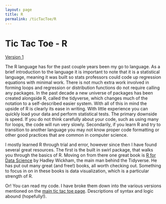 ```yaml
---
layout: page
title: R
permalink: /ticTacToe/R
---
```


# Tic Tac Toe - R

<div class="ticTacToe-links">
  <a class="link" href="https://kulmsc.github.io/ticTacToe/version1/R">Version 1</a>
</div>

The R language has for the past couple years been my go to language.  As a brief introduction to the language it is important to note that it is a statistical language, meaning it was built so stats professors could code up regression equations with minimal work.  There is not much extra work involved in forming loops and regression or distribution functions do not require calling any packages.  In the past decade a new universe of packages has been created alongside R, called the tidyverse, which changes much of the notation to a self-described easier system.  With all of this in mind the upside of R is clearly its ease in writing.  With little experience you can quickly load your data and perform statistical tests.  The primary downside is speed.  If you do not think carefully about your code, such as using many for loops, the code will run very slowly.  Secondarily, if you learn R and try to transition to another language you may not know proper code formatting or other good practices that are common in computer science.

I mostly learned R through trial and error, however since then I have found several great resources.  The first is the built in swirl package, that walks you through the basics of R.  Moving on from there one great book is [R for Data Science](https://r4ds.had.co.nz/) by Hadley Wickham, the main man behind the Tidyverse.  He has put out many great (and free!) books, all worth checking out.  Something to focus in on in these books is data visualization, which is a particular strength of R.

Or! You can read my code.  I have broke them down into the various versions mentioned on the [main tic tac toe page](https://kulmsc.github.io/ticTacToe/).  Descriptions of syntax and logic abound (hopefully!).
